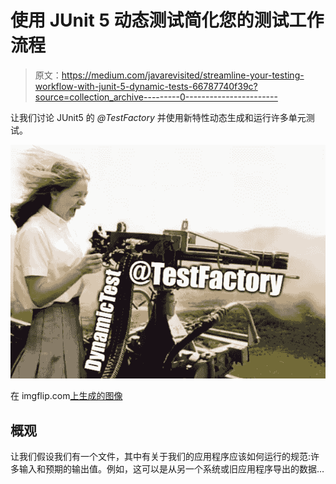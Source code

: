 # 使用 JUnit 5 动态测试简化您的测试工作流程

> 原文：<https://medium.com/javarevisited/streamline-your-testing-workflow-with-junit-5-dynamic-tests-66787740f39c?source=collection_archive---------0----------------------->

让我们讨论 JUnit5 的 *@TestFactory* 并使用新特性动态生成和运行许多单元测试。

![](img/8b0e74053314dac986377b59ff6c8fbe.png)

在 imgflip.com[上生成的图像](https://imgflip.com/)

## 概观

让我们假设我们有一个文件，其中有关于我们的应用程序应该如何运行的规范:许多输入和预期的输出值。例如，这可以是从另一个系统或旧应用程序导出的数据…
